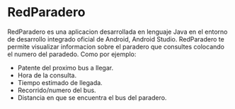 # RedParadero
RedParadero es una aplicacion desarrollada en lenguaje Java en el entorno de desarrollo integrado oficial de Android, Android Studio.
RedParadero te permite visualizar informacion sobre el paradero que consultes colocando el numero del paradedo. Como por ejemplo:
- Patente del proximo bus a llegar.
- Hora de la consulta.
- Tiempo estimado de llegada.
- Recorrido/numero del bus.
- Distancia en que se encuentra el bus del paradero.

